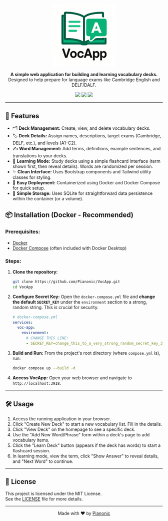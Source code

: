 <p align="center">
  <img src="assets/logo.png" width="200" alt="VocApp Logo">
</p>
<p align="center">
  <strong>A simple web application for building and learning vocabulary decks.</strong> 
  Designed to help prepare for language exams like Cambridge English and DELF/DALF.
</p>
<p align="center">
  <a><img src="https://hits.seeyoufarm.com/api/count/incr/badge.svg?url=https%3A%2F%2Fgithub.com%2FPianonic%2FVocApp&count_bg=%2334D399&title_bg=%23555555&icon=bookstack.svg&icon_color=%23E7E7E7&title=Visits&edge_flat=false"/></a>
  <a href="https://github.com/Pianonic/VocApp?tab=readme-ov-file#-installation-docker-recommended"><img src="https://img.shields.io/badge/Selfhost-Instructions-34D399.svg"/></a>
  <a href="https://github.com/Pianonic/VocApp/blob/main/devenv.md"><img src="https://img.shields.io/badge/Development-Setup-34D399.svg"/></a>
</p>

---

## 🚀 Features
- 🗂️ **Deck Management:** Create, view, and delete vocabulary decks.
- 🏷️ **Deck Details:** Assign names, descriptions, target exams (Cambridge, DELF, etc.), and levels (A1-C2).
- ✍️ **Word Management:** Add terms, definitions, example sentences, and translations to your decks.
- 🧠 **Learning Mode:** Study decks using a simple flashcard interface (term shown first, then reveal details). Words are randomized per session.
- ✨ **Clean Interface:** Uses Bootstrap components and Tailwind utility classes for styling.
- 🐳 **Easy Deployment:** Containerized using Docker and Docker Compose for quick setup.
- 💾 **Simple Storage:** Uses SQLite for straightforward data persistence within the container (or a volume).

<!-- ## 📸 Screenshots
<p align="center">
  <strong>Deck List View:</strong><br>
  <img src="assets/deck-list.png" width="700" alt="VocApp Deck List">
</p>
<p align="center">
  <strong>Deck Detail & Add Word View:</strong><br>
  <img src="assets/deck-detail.png" width="700" alt="VocApp Deck Detail">
</p>
<p align="center">
  <strong>Learning Mode:</strong><br>
  <img src="assets/learning-mode.png" width="700" alt="VocApp Learning Mode">
</p> -->

## 📦 Installation (Docker - Recommended)

### Prerequisites:
- [Docker](https://docs.docker.com/get-docker/)
- [Docker Compose](https://docs.docker.com/compose/install/) (often included with Docker Desktop)

### Steps:
1. **Clone the repository:**
   ```bash
   git clone https://github.com/Pianonic/VocApp.git
   cd VocApp
   ```

2. **Configure Secret Key:**
   Open the `docker-compose.yml` file and **change the default `SECRET_KEY`** under the `environment` section to a strong, random string. This is crucial for security.
   ```yaml
   # docker-compose.yml
   services:
     voc-app:
       environment:
         # CHANGE THIS LINE:
         - SECRET_KEY=change_this_to_a_very_strong_random_secret_key_3498tgu934gh
   ```

3. **Build and Run:**
   From the project's root directory (where `compose.yml` is), run:
   ```bash
   docker compose up --build -d
   ```

4. **Access VocApp:**
   Open your web browser and navigate to `http://localhost:3918`.

---

## 🛠️ Usage
1. Access the running application in your browser.
2. Click "Create New Deck" to start a new vocabulary list. Fill in the details.
3. Click "View Deck" on the homepage to see a specific deck.
4. Use the "Add New Word/Phrase" form within a deck's page to add vocabulary items.
5. Click the "Learn Deck" button (appears if the deck has words) to start a flashcard session.
6. In learning mode, view the term, click "Show Answer" to reveal details, and "Next Word" to continue.

---

## 📜 License
This project is licensed under the MIT License.  
See the [LICENSE](LICENSE) file for more details.

---
<p align="center">Made with ❤️ by <a href="https://github.com/Pianonic">Pianonic</a></p>
